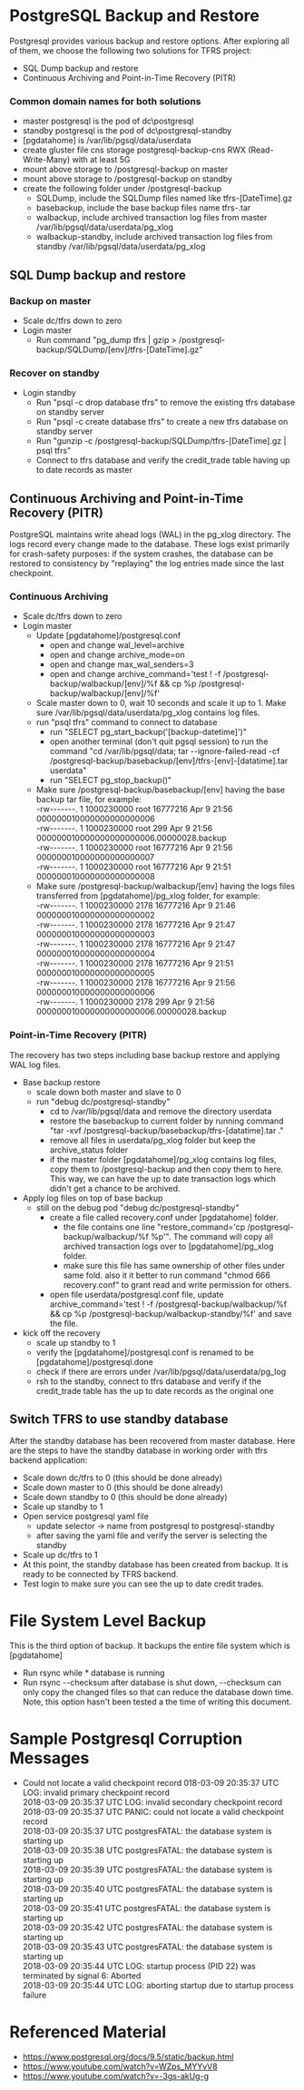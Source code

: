 # PostgreSQL Backup and Restore
Postgresql provides various backup and restore options. After exploring all of them, we choose the following two solutions for TFRS project:
* SQL Dump backup and restore
* Continuous Archiving and Point-in-Time Recovery (PITR)
### Common domain names for both solutions
* master postgresql is the pod of dc\postgresql
* standby postgresql is the pod of dc\postgresql-standby
* [pgdatahome] is /var/lib/pgsql/data/userdata
* create gluster file cns storage postgresql-backup-cns RWX (Read-Write-Many) with at least 5G 
* mount above storage to /postgresql-backup on master
* mount above storage to /postgresql-backup on standby
* create the following folder under /postgresql-backup
    * SQLDump, include the SQLDump files named like tfrs-[DateTime].gz
    * basebackup, include the base backup files name tfrs-<datatime>.tar
    * walbackup, include archived transaction log files from master /var/lib/pgsql/data/userdata/pg_xlog
    * walbackup-standby, include archived transaction log files from standby /var/lib/pgsql/data/userdata/pg_xlog
## SQL Dump backup and restore
### Backup on master
* Scale dc/tfrs down to zero
* Login master
    * Run command "pg_dump tfrs | gzip > /postgresql-backup/SQLDump/[env]/tfrs-[DateTime].gz"
### Recover on standby
* Login standby
    * Run "psql -c drop database tfrs" to remove the existing tfrs database on standby server
    * Run "psql -c create database tfrs" to create a new tfrs database on standby server
    * Run "gunzip -c /postgresql-backup/SQLDump/tfrs-[DateTime].gz | psql tfrs"
    * Connect to tfrs database and verify the credit_trade table having up to date records as master
## Continuous Archiving and Point-in-Time Recovery (PITR)
PostgreSQL maintains write ahead logs (WAL) in the pg_xlog directory. The logs record every change made to the database.  These logs exist primarily for crash-safety purposes: if the system crashes, the database can be restored to consistency by "replaying" the log entries made since the last checkpoint.
### Continuous Archiving
* Scale dc/tfrs down to zero
* Login master
    * Update [pgdatahome]/postgresql.conf
        * open and change wal_level=archive
        * open and change archive_mode=on
        * open and change max_wal_senders=3
        * open and change archive_command='test ! -f /postgresql-backup/walbackup/[env]/%f && cp %p /postgresql-backup/walbackup/[env]/%f'
    * Scale master down to 0, wait 10 seconds and scale it up to 1. Make sure /var/lib/pgsql/data/userdata/pg_xlog contains log files.
    * run "psql tfrs" command to connect to database
        * run "SELECT pg_start_backup('[backup-datetime]')"
        * open another terminal (don't quit pgsql session) to run the command "cd /var/lib/pgsql/data; tar --ignore-failed-read -cf /postgresql-backup/basebackup/[env]/tfrs-[env]-[datatime].tar userdata"
        * run "SELECT pg_stop_backup()"
    * Make sure /postgresql-backup/basebackup/[env] having the base backup tar file, for example:  
-rw-------. 1 1000230000 root 16777216 Apr  9 21:56 000000010000000000000006  
-rw-------. 1 1000230000 root      299 Apr  9 21:56 000000010000000000000006.00000028.backup  
-rw-------. 1 1000230000 root 16777216 Apr  9 21:56 000000010000000000000007  
-rw-------. 1 1000230000 root 16777216 Apr  9 21:51 000000010000000000000008  
    * Make sure /postgresql-backup/walbackup/[env] having the logs files transferred from [pgdatahome]/pg_xlog folder, for example:  
-rw-------. 1 1000230000 2178 16777216 Apr  9 21:46 000000010000000000000002  
-rw-------. 1 1000230000 2178 16777216 Apr  9 21:47 000000010000000000000003  
-rw-------. 1 1000230000 2178 16777216 Apr  9 21:47 000000010000000000000004  
-rw-------. 1 1000230000 2178 16777216 Apr  9 21:51 000000010000000000000005  
-rw-------. 1 1000230000 2178 16777216 Apr  9 21:56 000000010000000000000006  
-rw-------. 1 1000230000 2178      299 Apr  9 21:56 000000010000000000000006.00000028.backup  

### Point-in-Time Recovery (PITR)
The recovery has two steps including base backup restore and applying WAL log files.
* Base backup restore
    * scale down both master and slave to 0
    * run "debug dc/postgresql-standby"
        * cd to /var/lib/pgsql/data and remove the directory userdata
        * restore the basebackup to current folder by running command "tar -xvf /postgresql-backup/basebackup/tfrs-[datatime].tar ."
        * remove all files in userdata/pg_xlog folder but keep the archive_status folder
        * if the master folder [pgdatahome]/pg_xlog contains log files, copy them to /postgresql-backup and then copy them to here. This way, we can have the up to date transaction logs which didn't get a chance to be archived.
* Apply log files on top of base backup
    * still on the debug pod "debug dc/postgresql-standby"
        * create a file called recovery.conf under [pgdatahome] folder. 
             * the file contains one line "restore_command='cp /postgresql-backup/walbackup/%f %p'". The command will copy all archived transaction logs over to [pgdatahome]/pg_xlog folder.
             * make sure this file has same ownership of other files under same fold. also it it better to run command "chmod 666 recovery.conf" to grant read and write permission for others.
        * open file userdata/postgresql.conf file, update archive_command='test ! -f /postgresql-backup/walbackup/%f && cp %p /postgresql-backup/walbackup-standby/%f' and save the file.
* kick off the recovery
    * scale up standby to 1
    * verify the [pgdatahome]/postgresql.conf is renamed to be [pgdatahome]/postgresql.done
    * check if there are errors under /var/lib/pgsql/data/userdata/pg_log
    * rsh to the standby, connect to tfrs database and verify if the credit_trade table has the up to date records as the original one
## Switch TFRS to use standby database
After the standby database has been recovered from master database. Here are the steps to have the standby database in working order with tfrs backend application:
* Scale down dc/tfrs to 0 (this should be done already)
* Scale down master to 0 (this should be done already)
* Scale down standby to 0 (this should be done already)
* Scale up standby to 1
* Open service postgresql yaml file
    * update selector -> name from postgresql to postgresql-standby
    * after saving the yaml file and verify the server is selecting the standby
* Scale up dc/tfrs to 1 
* At this point, the standby database has been created from backup. It is ready to be connected by TFRS backend.
* Test login to make sure you can see the up to date credit trades.
# File System Level Backup 
This is the third option of backup. It backups the entire file system which is [pgdatahome]
* Run rsync while * database is running
* Run rsync --checksum after database is shut down, --checksum can only copy the changed files so that can reduce the database down time.  
Note, this option hasn't been tested a the time of writing this document.
# Sample Postgresql Corruption Messages
* Could not locate a valid checkpoint record
018-03-09 20:35:37 UTC LOG:  invalid primary checkpoint record  
2018-03-09 20:35:37 UTC LOG:  invalid secondary checkpoint record  
2018-03-09 20:35:37 UTC PANIC:  could not locate a valid checkpoint record  
2018-03-09 20:35:37 UTC postgresFATAL:  the database system is starting up  
2018-03-09 20:35:38 UTC postgresFATAL:  the database system is starting up  
2018-03-09 20:35:39 UTC postgresFATAL:  the database system is starting up  
2018-03-09 20:35:40 UTC postgresFATAL:  the database system is starting up  
2018-03-09 20:35:41 UTC postgresFATAL:  the database system is starting up  
2018-03-09 20:35:42 UTC postgresFATAL:  the database system is starting up  
2018-03-09 20:35:43 UTC postgresFATAL:  the database system is starting up  
2018-03-09 20:35:44 UTC LOG:  startup process (PID 22) was terminated by signal 6: Aborted  
2018-03-09 20:35:44 UTC LOG:  aborting startup due to startup process failure  
# Referenced Material
* https://www.postgresql.org/docs/9.5/static/backup.html
* https://www.youtube.com/watch?v=WZps_MYYvV8
* https://www.youtube.com/watch?v=-3gs-akUg-g
